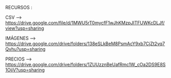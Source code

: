RECURSOS :

CSV --> https://drive.google.com/file/d/1MWU5rT0mycfF1wJhKMzpJITFUWKcDLJf/view?usp=sharing

IMÁGENES --> https://drive.google.com/drive/folders/138eSLkBeM8PsmAcY9xb7CjZt2vq7Qvhu?usp=sharing

PRECIOS --> https://drive.google.com/drive/folders/1ZUUzznBeUafRmc1W_cOa2DS9E8S1OjiV?usp=sharing
